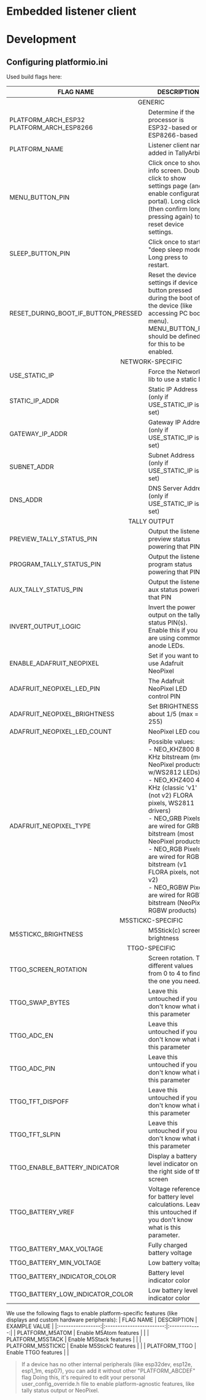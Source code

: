 # Embedded listener client

# Development

## Configuring platformio.ini

Used build flags here:
<table>
    <thead>
      <tr>
        <th><b>FLAG NAME</b></th>
        <th><b>DESCRIPTION</b></th>
        <th><b>EXAMPLE VALUE</b></th>
      </tr>
    </thead>
    <tbody>
      <tr>
        <td colspan="3" align="center">GENERIC</td>
      </tr>
      <tr>
        <td>PLATFORM_ARCH_ESP32<br>PLATFORM_ARCH_ESP8266</td>
        <td>Determine if the processor is ESP32-based or ESP8266-based</td>
        <td></td>
      </tr>
      <tr>
        <td>PLATFORM_NAME</td>
        <td>Listener client name added in TallyArbiter</td>
        <td>generic-embedded-listener</td>
      </tr>
      <tr>
        <td>MENU_BUTTON_PIN</td>
        <td>Click once to show info screen. Double click to show settings page (and enable configuration portal). Long click (then confirm long-pressing again) to reset device settings.</td>
        <td>35</td>
      </tr>
      <tr>
        <td>SLEEP_BUTTON_PIN</td>
        <td>Click once to start "deep sleep mode". Long press to restart.</td>
        <td>0</td>
      </tr>
      <tr>
        <td>RESET_DURING_BOOT_IF_BUTTON_PRESSED</td>
        <td>
          Reset the device settings if device button pressed during the boot of
          the device (like accessing PC boot menu). MENU_BUTTON_PIN should be defined for this to be enabled.
        </td>
        <td>true</td>
      </tr>
      <tr>
        <td colspan="3" align="center">NETWORK-SPECIFIC</td>
      </tr>
      <tr>
        <td>USE_STATIC_IP</td>
        <td>Force the Network lib to use a static IP</td>
        <td>true</td>
      </tr>
      <tr>
        <td>STATIC_IP_ADDR</td>
        <td>Static IP Address (only if USE_STATIC_IP is set)</td>
        <td>IPAddress(192,168,0,99)</td>
      </tr>
      <tr>
        <td>GATEWAY_IP_ADDR</td>
        <td>Gateway IP Address (only if USE_STATIC_IP is set)</td>
        <td>IPAddress(192,168,0,1)</td>
      </tr>
      <tr>
        <td>SUBNET_ADDR</td>
        <td>Subnet Address (only if USE_STATIC_IP is set)</td>
        <td>IPAddress(255,255,255,0)</td>
      </tr>
      <tr>
        <td>DNS_ADDR</td>
        <td>DNS Server Address (only if USE_STATIC_IP is set)</td>
        <td>IPAddress(192,168,0,1)</td>
      </tr>
      <tr>
        <td colspan="3" align="center">TALLY OUTPUT</td>
      </tr>
      <tr>
        <td>PREVIEW_TALLY_STATUS_PIN</td>
        <td>Output the listener preview status powering that PIN</td>
        <td>D7</td>
      </tr>
      <tr>
        <td>PROGRAM_TALLY_STATUS_PIN</td>
        <td>Output the listener program status powering that PIN</td>
        <td>D6</td>
      </tr>
      <tr>
        <td>AUX_TALLY_STATUS_PIN</td>
        <td>Output the listener aux status powering that PIN</td>
        <td>D5</td>
      </tr>
      <tr>
        <td>INVERT_OUTPUT_LOGIC</td>
        <td>Invert the power output on the tally status PIN(s).<br>Enable this if you are using common-anode LEDs.</td>
        <td>true</td>
      </tr>
      <tr>
        <td>ENABLE_ADAFRUIT_NEOPIXEL</td>
        <td>Set if you want to use Adafruit NeoPixel</td>
        <td></td>
      </tr>
      <tr>
        <td>ADAFRUIT_NEOPIXEL_LED_PIN</td>
        <td>The Adafruit NeoPixel LED control PIN</td>
        <td>5</td>
      </tr>
      <tr>
        <td>ADAFRUIT_NEOPIXEL_BRIGHTNESS</td>
        <td>Set BRIGHTNESS to about 1/5 (max = 255)</td>
        <td>50</td>
      </tr>
      <tr>
        <td>ADAFRUIT_NEOPIXEL_LED_COUNT</td>
        <td>NeoPixel LED count</td>
        <td>2</td>
      </tr>
      <tr>
        <td>ADAFRUIT_NEOPIXEL_TYPE</td>
        <td>
          Possible values:<br />- NEO_KHZ800 800 KHz bitstream (most NeoPixel
          products w/WS2812 LEDs)<br />- NEO_KHZ400 400 KHz (classic 'v1' (not v2)
          FLORA pixels, WS2811 drivers)<br />- NEO_GRB Pixels are wired for GRB
          bitstream (most NeoPixel products)<br />- NEO_RGB Pixels are wired for
          RGB bitstream (v1 FLORA pixels, not v2)<br />- NEO_RGBW Pixels are wired
          for RGBW bitstream (NeoPixel RGBW products)
        </td>
        <td>NEO_RGB + NEO_KHZ800</td>
      </tr>
      <tr>
        <td colspan="3" align="center">M5STICKC-SPECIFIC</td>
      </tr>
      <tr>
        <td>M5STICKC_BRIGHTNESS</td>
        <td>M5Stick(c) screen brightness</td>
        <td>11</td>
      </tr>
      <tr>
        <td colspan="3" align="center">TTGO-SPECIFIC</td>
      </tr>
      <tr>
        <td>TTGO_SCREEN_ROTATION</td>
        <td>Screen rotation. Try different values from 0 to 4 to find the one you need.</td>
        <td>1</td>
      </tr>
      <tr>
        <td>TTGO_SWAP_BYTES</td>
        <td>Leave this untouched if you don't know what is this parameter</td>
        <td>true</td>
      </tr>
      <tr>
        <td>TTGO_ADC_EN</td>
        <td>Leave this untouched if you don't know what is this parameter</td>
        <td>14</td>
      </tr>
      <tr>
        <td>TTGO_ADC_PIN</td>
        <td>Leave this untouched if you don't know what is this parameter</td>
        <td>34</td>
      </tr>
      <tr>
        <td>TTGO_TFT_DISPOFF</td>
        <td>Leave this untouched if you don't know what is this parameter</td>
        <td>0x28</td>
      </tr>
      <tr>
        <td>TTGO_TFT_SLPIN</td>
        <td>Leave this untouched if you don't know what is this parameter</td>
        <td>0x10</td>
      </tr>
      <tr>
        <td>TTGO_ENABLE_BATTERY_INDICATOR</td>
        <td>Display a battery level indicator on the right side of the screen</td>
        <td>true</td>
      </tr>
      <tr>
        <td>TTGO_BATTERY_VREF</td>
        <td>Voltage reference for battery level calculations. Leave this untouched if you don't know what is this parameter.</td>
        <td>1100</td>
      </tr>
      <tr>
        <td>TTGO_BATTERY_MAX_VOLTAGE</td>
        <td>Fully charged battery voltage</td>
        <td>3.7</td>
      </tr>
      <tr>
        <td>TTGO_BATTERY_MIN_VOLTAGE</td>
        <td>Low battery voltage</td>
        <td>2.8</td>
      </tr>
      <tr>
        <td>TTGO_BATTERY_INDICATOR_COLOR</td>
        <td>Battery level indicator color</td>
        <td>0xFFFF</td>
      </tr>
      <tr>
        <td>TTGO_BATTERY_LOW_INDICATOR_COLOR</td>
        <td>Low battery level indicator color</td>
        <td>0xFF00</td>
      </tr>
    </tbody>
</table>
  
We use the following flags to enable platform-specific features (like displays and custom hardware peripherals):
|     FLAG NAME     |        DESCRIPTION       | EXAMPLE VALUE |
|:-----------------:|:------------------------:|:-------------:|
| PLATFORM_M5ATOM   | Enable M5Atom features   |               |
| PLATFORM_M5STACK  | Enable M5Stack features  |               |
| PLATFORM_M5STICKC | Enable M5StickC features |               |
| PLATFORM_TTGO     | Enable TTGO features     |               |

> If a device has no other internal peripherals (like esp32dev, esp12e, esp1_1m, esp07), you can add it without other "PLATFORM_ABCDEF" flag
Doing this, it's required to edit your personal user_config_override.h file to enable platform-agnostic features, like tally status output or NeoPixel.



